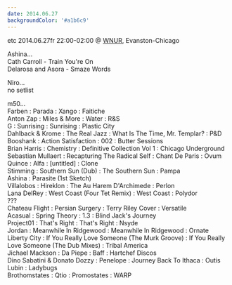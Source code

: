 ```yaml
---
date: 2014.06.27
backgroundColor: '#a1b6c9'
---
```


etc 2014.06.27fr 22:00-02:00 @ [WNUR](http://www.wnur.org/), Evanston-Chicago  

Ashina...  
Cath Carroll - Train You're On  
Delarosa and Asora - Smaze Words  

Niro...  
no setlist  

m50...  
Farben : Parada : Xango : Faitiche  
Anton Zap : Miles & More : Water : R&S  
G : Sunrising : Sunrising : Plastic City  
Dahlback & Krome : The Real Jazz : What Is The Time, Mr. Templar? : P&D  
Booshank : Action Satisfaction : 002 : Butter Sessions  
Brian Harris : Chemistry : Definitive Collection Vol 1 : Chicago Underground  
Sebastian Mullaert : Recapturing The Radical Self : Chant De Paris : Ovum  
Quince : Alfa : \[untitled\] : Clone  
Stimming : Southern Sun (Dub) : The Southern Sun : Pampa  
Ashina : Parasite (1st Sketch)  
Villalobos : Hireklon : The Au Harem D'Archimede : Perlon  
Lana DelRey : West Coast (Four Tet Remix) : West Coast : Polydor  
???  
Chateau Flight : Persian Surgery : Terry Riley Cover : Versatile  
Acasual : Spring Theory : 1.3 : Blind Jack's Journey  
Project01 : That's Right : That's Right : Nsyde  
Jordan : Meanwhile In Ridgewood : Meanwhile In Ridgewood : Ornate  
Liberty City : If You Really Love Someone (The Murk Groove) : If You Really Love Someone (The Dub Mixes) : Tribal America  
Jichael Mackson : Da Piepe : Baff : Hartchef Discos  
Dino Sabatini & Donato Dozzy : Penelope : Journey Back To Ithaca : Outis  
Lubin : Ladybugs  
Brothomstates : Qtio : Promostates : WARP